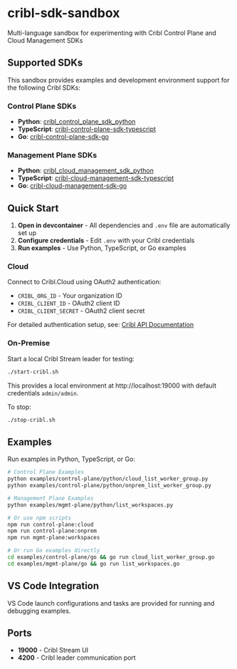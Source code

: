 # cribl-sdk-sandbox

Multi-language sandbox for experimenting with Cribl Control Plane and Cloud Management SDKs

## Supported SDKs

This sandbox provides examples and development environment support for the following Cribl SDKs:

### Control Plane SDKs
- **Python**: [cribl_control_plane_sdk_python](https://github.com/criblio/cribl_control_plane_sdk_python)
- **TypeScript**: [cribl-control-plane-sdk-typescript](https://github.com/criblio/cribl-control-plane-sdk-typescript)
- **Go**: [cribl-control-plane-sdk-go](https://github.com/criblio/cribl-control-plane-sdk-go)

### Management Plane SDKs
- **Python**: [cribl_cloud_management_sdk_python](https://github.com/criblio/cribl_cloud_management_sdk_python)
- **TypeScript**: [cribl-cloud-management-sdk-typescript](https://github.com/criblio/cribl-cloud-management-sdk-typescript)
- **Go**: [cribl-cloud-management-sdk-go](https://github.com/criblio/cribl-cloud-management-sdk-go)

## Quick Start

1. **Open in devcontainer** - All dependencies and `.env` file are automatically set up
2. **Configure credentials** - Edit `.env` with your Cribl credentials
3. **Run examples** - Use Python, TypeScript, or Go examples

### Cloud
Connect to Cribl.Cloud using OAuth2 authentication:
- `CRIBL_ORG_ID` - Your organization ID
- `CRIBL_CLIENT_ID` - OAuth2 client ID  
- `CRIBL_CLIENT_SECRET` - OAuth2 client secret

For detailed authentication setup, see: [Cribl API Documentation](https://docs.cribl.io/api/#criblcloud)

### On-Premise
Start a local Cribl Stream leader for testing:

```bash
./start-cribl.sh
```

This provides a local environment at http://localhost:19000 with default credentials `admin/admin`.

To stop:
```bash
./stop-cribl.sh
```

## Examples

Run examples in Python, TypeScript, or Go:

```bash
# Control Plane Examples
python examples/control-plane/python/cloud_list_worker_group.py
python examples/control-plane/python/onprem_list_worker_group.py

# Management Plane Examples  
python examples/mgmt-plane/python/list_workspaces.py

# Or use npm scripts
npm run control-plane:cloud
npm run control-plane:onprem
npm run mgmt-plane:workspaces

# Or run Go examples directly
cd examples/control-plane/go && go run cloud_list_worker_group.go
cd examples/mgmt-plane/go && go run list_workspaces.go
```

## VS Code Integration

VS Code launch configurations and tasks are provided for running and debugging examples.

## Ports
- **19000** - Cribl Stream UI
- **4200** - Cribl leader communication port  
